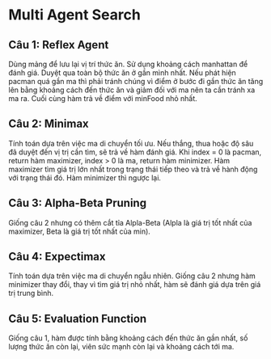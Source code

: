 # Multi Agent Search
## Câu 1: Reflex Agent
Dùng mảng để lưu lại vị trí thức ăn. Sử dụng khoảng cách manhattan để đánh giá. Duyệt qua toàn bộ thức ăn ở gần mình nhất. Nếu phát hiện pacman quá gần ma thì phải tránh chúng vì điểm ở bước đi gần thức ăn tăng lên bằng khoảng cách đến thức ăn và giảm đối với ma nên ta cần tránh xa ma ra. Cuối cùng hàm trả về điểm với minFood nhỏ nhất.
## Câu 2: Minimax
Tính toán dựa trên việc ma di chuyển tối ưu. Nếu thắng, thua hoặc độ sâu đã duyệt đến vị trị cần tìm, sẽ trả về hàm đánh giá. Khi index = 0 là pacman, return hàm maximizer, index > 0 là ma, return hàm minimizer. Hàm maximizer tìm giá trị lớn nhất trong trạng thái tiếp theo và trả về hành động với trạng thái đó. Hàm minimizer thì ngược lại.
## Câu 3: Alpha-Beta Pruning
Giống câu 2 nhưng có thêm cắt tỉa Alpla-Beta (Alpla là giá trị tốt nhất của maximizer, Beta là giá trị tốt nhất của min).
## Câu 4: Expectimax
Tính toán dựa trên việc ma di chuyển ngẫu nhiên. Giống câu 2 nhưng hàm minimizer thay đổi, thay vì tìm giá trị nhỏ nhất, hàm sẽ đánh giá dựa trên giá trị trung bình.
## Câu 5: Evaluation Function
Giống câu 1, hàm được tính bằng khoảng cách đến thức ăn gần nhất, số lượng thức ăn còn lại, viên sức mạnh còn lại và khoảng cách tới ma.

